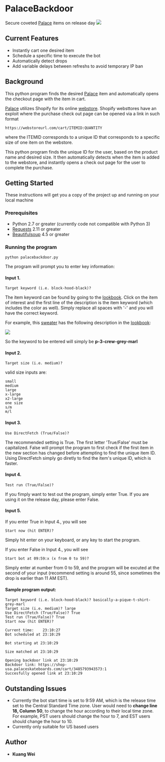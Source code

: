 # PalaceBackdoor
Secure coveted [Palace](https://www.palaceskateboards.com/) items on release day
![](https://i.imgur.com/4TacdB3.png)
## Current Features
* Instantly cart one desired item
* Schedule a specific time to execute the bot
* Automatically detect drops
* Add variable delays between refreshs to avoid temporary IP ban

## Background
This python program finds the desired [Palace](https://www.palaceskateboards.com/) item and automatically opens the checkout page with the item in cart.

[Palace](https://www.palaceskateboards.com/) utilizes Shopify for its online [webstore](https://shop-usa.palaceskateboards.com). Shopify websttores have an exploit where the purchase check out page can be opened via a link in such format

```
https://webstoreurl.com/cart/ITEMID:QUANTITY
```

where the ITEMID corresponds to a unique ID that corresponds to a specific size of one item on the webstore. 

This python program finds the unique ID for the user, based on the product name and desired size. It then automatically detects when the item is added to the webstore, and instantly opens a check out page for the user to complete the purchase.

## Getting Started

These instructions will get you a copy of the project up and running on your local machine

### Prerequisites

* Python 2.7 or greater (currently code not compatible with Python 3)
* [Requests](http://docs.python-requests.org/en/master/user/install/) 2.11 or greater
* [Beautifulsoup](https://www.crummy.com/software/BeautifulSoup/bs4/doc/#installing-beautiful-soup) 4.5 or greater

### Running the program
```
python palacebackdoor.py
```
The program will prompt you to enter key information:

#### Input 1.
```
Target keyword (i.e. block-hood-black)?
```
The item keyword can be found by going to the [lookbook](https://www.palaceskateboards.com/range/summer-2018/). Click on the item of interest and the first line of the description is the item keyword (which includes the color as well). Simply replace all spaces with '-' and you will have the correct keyword.

For example, this [sweater](https://www.palaceskateboards.com/range/summer-2018/p-3-crew/) has the following description in the [lookbook](https://www.palaceskateboards.com/range/summer-2018/):

![](https://i.imgur.com/FNVbmvv.png)

So the keyword to be entered will simply be **p-3-crew-grey-marl**

#### Input 2.
```
Target size (i.e. medium)?
```
valid size inputs are:
```
small
medium
large
x-large
x2-large
one size
s/m
m/l
```

#### Input 3.
```
Use DirectFetch (True/False)?
```
The recommended setting is True. The first letter 'True/False' must be capitalized. False will prompt the program to first check if the first item in the new section has changed before attempting to find the unique item ID. Using DirectFetch simply go diretly to find the item's unique ID, which is faster.

#### Input 4. 
```
Test run (True/False)?
```
If you fimply want to test out the program, simply enter True. If you are using it on the release day, please enter False.

#### Input 5.
If you enter True in Input 4., you will see
```
Start now (hit ENTER)? 
```
Simply hit enter on your keyboard, or any key to start the program.

If you enter False in Input 4., you will see
```
Start bot at 09:59:x (x from 0 to 59)?
```
Simply enter at number from 0 to 59, and the program will be excuted at the second of your input (recommend setting is around 55, since sometimes the drop is earlier than 11 AM EST).

#### Sample program output:

```
Target keyword (i.e. block-hood-black)? basically-a-pique-t-shirt-grey-marl
Target size (i.e. medium)? large
Use DirectFetch (True/False)? True
Test run (True/False)? True
Start now (hit ENTER)? 

Current time:    23:10:27
Bot scheduled at 23:10:29

Bot starting at 23:10:29 

Size matched at 23:10:29

Opening backdoor link at 23:10:29
Backdoor link: https://shop-usa.palaceskateboards.com/cart/3485793943573:1
Succesfully opened link at 23:10:29
```
## Outstanding Issues
* Currently the bot start time is set to 9:59 AM, which is the release time set to the Central Standard Time zone. User would need to **change line 18, Column 50**, to change the hour according to their local time zone. For example, PST users should change the hour to 7, and EST users should change the hour to 10.
* Currently only suitable for US based users

## Author
* **Kuang Wei**

